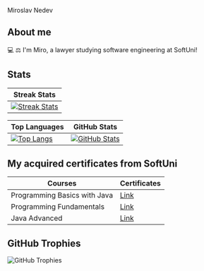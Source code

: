 
Miroslav Nedev


## About me
💻 ⚖ I'm Miro, a lawyer studying software engineering at SoftUni!

## Stats
| Streak Stats |
|------|
| [![Streak Stats](http://github-readme-streak-stats.herokuapp.com?user=Nedev-Miroslav&theme=dark&layout=compact)](https://github.com/Nedev-Miroslav) |

| Top Languages | GitHub Stats |
|---|---|
| [![Top Langs](https://github-readme-stats.vercel.app/api/top-langs/?username=pylapp&layout=donut&langs_count=6&theme=dark)](https://github.com/Nedev-Miroslav/github-readme-stats) | [![GitHub Stats](https://github-readme-stats.vercel.app/api?username=Nedev-Miroslav&show_icons=true&include_all_commits=true&theme=dark&layout=compact&rank_icon=github)](https://github.com/Nedev-Miroslav/github-readme-stats) |

## My acquired certificates from SoftUni
|    Courses    |    Certificates    |
|--------------|------------|
| Programming Basics with Java       | [Link](https://softuni.bg/certificates/details/143565/8be11c3b)    |
| Programming Fundamentals      | [Link](https://softuni.bg/certificates/details/167553/e33ce948)    |
| Java Advanced       | [Link](https://softuni.bg/certificates/details/174490/fa6e2c97)    |

## GitHub Trophies
![GitHub Trophies](https://github-profile-trophy.vercel.app/?username=Nedev-Miroslav&column=8&theme=onedark)


